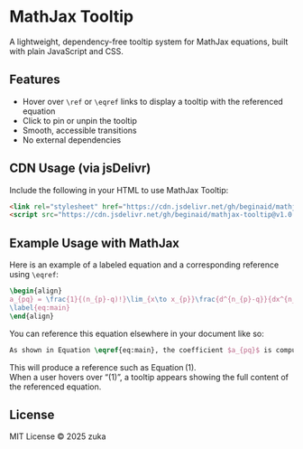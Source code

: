 # MathJax Tooltip

A lightweight, dependency-free tooltip system for MathJax equations, built with plain JavaScript and CSS.

## Features

- Hover over `\ref` or `\eqref` links to display a tooltip with the referenced equation
- Click to pin or unpin the tooltip
- Smooth, accessible transitions
- No external dependencies

## CDN Usage (via jsDelivr)

Include the following in your HTML to use MathJax Tooltip:

```html
<link rel="stylesheet" href="https://cdn.jsdelivr.net/gh/beginaid/mathjax-tooltip@v1.0.0/tooltip.css" />
<script src="https://cdn.jsdelivr.net/gh/beginaid/mathjax-tooltip@v1.0.0/tooltip.js"></script>
```

## Example Usage with MathJax

Here is an example of a labeled equation and a corresponding reference using `\eqref`:

```latex
\begin{align}
a_{pq} = \frac{1}{(n_{p}-q)!}\lim_{x\to x_{p}}\frac{d^{n_{p}-q}}{dx^{n_{p}-q}}\left\{(x-x_{p})^{n_{p}}\frac{P(x)}{Q(x)}\right\}
\label{eq:main}
\end{align}
```

You can reference this equation elsewhere in your document like so:

```latex
As shown in Equation \eqref{eq:main}, the coefficient $a_{pq}$ is computed by differentiating a weighted rational function.
```

This will produce a reference such as Equation (1).  
When a user hovers over “(1)”, a tooltip appears showing the full content of the referenced equation.

## License

MIT License © 2025 zuka
